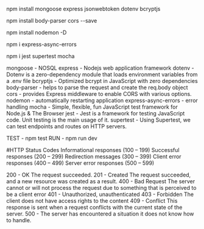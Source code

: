 
npm install mongoose express jsonwebtoken dotenv bcryptjs

npm install  body-parser cors --save

npm install nodemon -D

npm i express-async-errors

npm i jest supertest mocha

mongoose - NOSQL
express - Nodejs web application framework 
dotenv - Dotenv is a zero-dependency module that loads environment variables from a .env file
bcryptjs - Optimized bcrypt in JavaScript with zero dependencies
body-parser - helps to parse the request and create the req.body object
cors -  provides Express middleware to enable CORS with various options.
nodemon - automatically restarting application
express-async-errors - error handling
mocha - Simple, flexible, fun JavaScript test framework for Node.js & The Browser 
jest - Jest is a framework for testing JavaScript code. Unit testing is the main usage of it.
supertest - Using Supertest, we can test endpoints and routes on HTTP servers.

TEST - npm test
RUN - npm run dev


#HTTP Status Codes
Informational responses (100 – 199)
Successful responses (200 – 299)
Redirection messages (300 – 399)
Client error responses (400 – 499)
Server error responses (500 – 599)

200 - OK The request succeeded.
201 - Created The request succeeded, and a new resource was created as a result.
400 - Bad Request The server cannot or will not process the request due to something that is perceived to be a client error
401 - Unauthorized, unauthenticated
403 - Forbidden The client does not have access rights to the content
409 - Conflict This response is sent when a request conflicts with the current state of the server.
500 - The server has encountered a situation it does not know how to handle.

